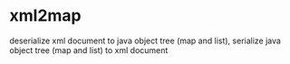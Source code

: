 xml2map
=======

deserialize xml document to java object tree (map and list),
serialize java object tree (map and list) to xml document

